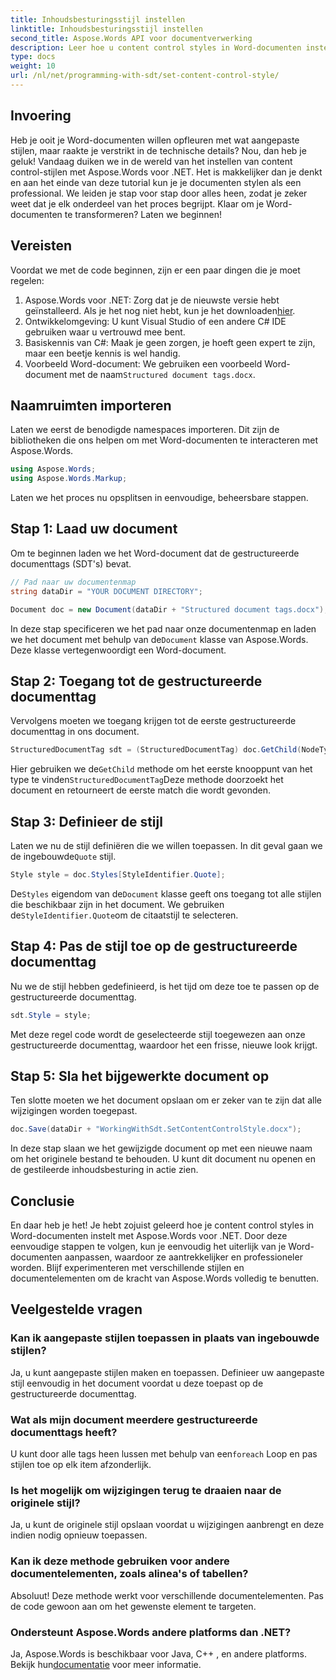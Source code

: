 ```yaml
---
title: Inhoudsbesturingsstijl instellen
linktitle: Inhoudsbesturingsstijl instellen
second_title: Aspose.Words API voor documentverwerking
description: Leer hoe u content control styles in Word-documenten instelt met Aspose.Words voor .NET met deze gedetailleerde, stapsgewijze handleiding. Perfect voor het verbeteren van de esthetiek van documenten.
type: docs
weight: 10
url: /nl/net/programming-with-sdt/set-content-control-style/
---
```

## Invoering

Heb je ooit je Word-documenten willen opfleuren met wat aangepaste stijlen, maar raakte je verstrikt in de technische details? Nou, dan heb je geluk! Vandaag duiken we in de wereld van het instellen van content control-stijlen met Aspose.Words voor .NET. Het is makkelijker dan je denkt en aan het einde van deze tutorial kun je je documenten stylen als een professional. We leiden je stap voor stap door alles heen, zodat je zeker weet dat je elk onderdeel van het proces begrijpt. Klaar om je Word-documenten te transformeren? Laten we beginnen!

## Vereisten

Voordat we met de code beginnen, zijn er een paar dingen die je moet regelen:

1.  Aspose.Words voor .NET: Zorg dat je de nieuwste versie hebt geïnstalleerd. Als je het nog niet hebt, kun je het downloaden[hier](https://releases.aspose.com/words/net/).
2. Ontwikkelomgeving: U kunt Visual Studio of een andere C# IDE gebruiken waar u vertrouwd mee bent.
3. Basiskennis van C#: Maak je geen zorgen, je hoeft geen expert te zijn, maar een beetje kennis is wel handig.
4. Voorbeeld Word-document: We gebruiken een voorbeeld Word-document met de naam`Structured document tags.docx`.

## Naamruimten importeren

Laten we eerst de benodigde namespaces importeren. Dit zijn de bibliotheken die ons helpen om met Word-documenten te interacteren met Aspose.Words.

```csharp
using Aspose.Words;
using Aspose.Words.Markup;
```

Laten we het proces nu opsplitsen in eenvoudige, beheersbare stappen.

## Stap 1: Laad uw document

Om te beginnen laden we het Word-document dat de gestructureerde documenttags (SDT's) bevat.

```csharp
// Pad naar uw documentenmap
string dataDir = "YOUR DOCUMENT DIRECTORY";

Document doc = new Document(dataDir + "Structured document tags.docx");
```

 In deze stap specificeren we het pad naar onze documentenmap en laden we het document met behulp van de`Document` klasse van Aspose.Words. Deze klasse vertegenwoordigt een Word-document.

## Stap 2: Toegang tot de gestructureerde documenttag

Vervolgens moeten we toegang krijgen tot de eerste gestructureerde documenttag in ons document.

```csharp
StructuredDocumentTag sdt = (StructuredDocumentTag) doc.GetChild(NodeType.StructuredDocumentTag, 0, true);
```

 Hier gebruiken we de`GetChild` methode om het eerste knooppunt van het type te vinden`StructuredDocumentTag`Deze methode doorzoekt het document en retourneert de eerste match die wordt gevonden.

## Stap 3: Definieer de stijl

 Laten we nu de stijl definiëren die we willen toepassen. In dit geval gaan we de ingebouwde`Quote` stijl.

```csharp
Style style = doc.Styles[StyleIdentifier.Quote];
```

 De`Styles` eigendom van de`Document` klasse geeft ons toegang tot alle stijlen die beschikbaar zijn in het document. We gebruiken de`StyleIdentifier.Quote`om de citaatstijl te selecteren.

## Stap 4: Pas de stijl toe op de gestructureerde documenttag

Nu we de stijl hebben gedefinieerd, is het tijd om deze toe te passen op de gestructureerde documenttag.

```csharp
sdt.Style = style;
```

Met deze regel code wordt de geselecteerde stijl toegewezen aan onze gestructureerde documenttag, waardoor het een frisse, nieuwe look krijgt.

## Stap 5: Sla het bijgewerkte document op

Ten slotte moeten we het document opslaan om er zeker van te zijn dat alle wijzigingen worden toegepast.

```csharp
doc.Save(dataDir + "WorkingWithSdt.SetContentControlStyle.docx");
```

In deze stap slaan we het gewijzigde document op met een nieuwe naam om het originele bestand te behouden. U kunt dit document nu openen en de gestileerde inhoudsbesturing in actie zien.

## Conclusie

En daar heb je het! Je hebt zojuist geleerd hoe je content control styles in Word-documenten instelt met Aspose.Words voor .NET. Door deze eenvoudige stappen te volgen, kun je eenvoudig het uiterlijk van je Word-documenten aanpassen, waardoor ze aantrekkelijker en professioneler worden. Blijf experimenteren met verschillende stijlen en documentelementen om de kracht van Aspose.Words volledig te benutten.

## Veelgestelde vragen

### Kan ik aangepaste stijlen toepassen in plaats van ingebouwde stijlen?  
Ja, u kunt aangepaste stijlen maken en toepassen. Definieer uw aangepaste stijl eenvoudig in het document voordat u deze toepast op de gestructureerde documenttag.

### Wat als mijn document meerdere gestructureerde documenttags heeft?  
 U kunt door alle tags heen lussen met behulp van een`foreach` Loop en pas stijlen toe op elk item afzonderlijk.

### Is het mogelijk om wijzigingen terug te draaien naar de originele stijl?  
Ja, u kunt de originele stijl opslaan voordat u wijzigingen aanbrengt en deze indien nodig opnieuw toepassen.

### Kan ik deze methode gebruiken voor andere documentelementen, zoals alinea's of tabellen?  
Absoluut! Deze methode werkt voor verschillende documentelementen. Pas de code gewoon aan om het gewenste element te targeten.

### Ondersteunt Aspose.Words andere platforms dan .NET?  
Ja, Aspose.Words is beschikbaar voor Java, C++ , en andere platforms. Bekijk hun[documentatie](https://reference.aspose.com/words/net/) voor meer informatie.